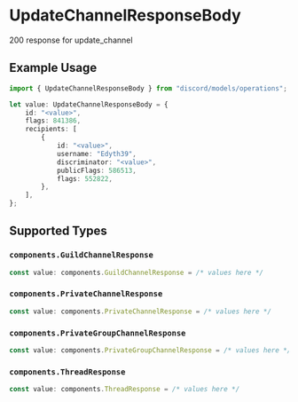 # UpdateChannelResponseBody

200 response for update_channel

## Example Usage

```typescript
import { UpdateChannelResponseBody } from "discord/models/operations";

let value: UpdateChannelResponseBody = {
    id: "<value>",
    flags: 841386,
    recipients: [
        {
            id: "<value>",
            username: "Edyth39",
            discriminator: "<value>",
            publicFlags: 586513,
            flags: 552822,
        },
    ],
};
```

## Supported Types

### `components.GuildChannelResponse`

```typescript
const value: components.GuildChannelResponse = /* values here */
```

### `components.PrivateChannelResponse`

```typescript
const value: components.PrivateChannelResponse = /* values here */
```

### `components.PrivateGroupChannelResponse`

```typescript
const value: components.PrivateGroupChannelResponse = /* values here */
```

### `components.ThreadResponse`

```typescript
const value: components.ThreadResponse = /* values here */
```

